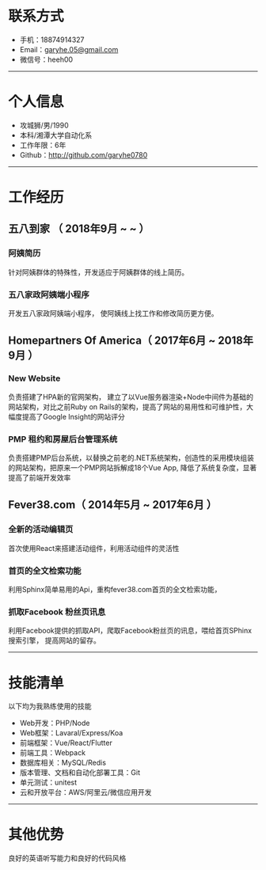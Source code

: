 # 联系方式

- 手机：18874914327
- Email：garyhe.05@gmail.com
- 微信号：heeh00

---

# 个人信息

 - 攻城狮/男/1990 
 - 本科/湘潭大学自动化系
 - 工作年限：6年
 - Github：http://github.com/garyhe0780

---

# 工作经历

## 五八到家 （ 2018年9月 ~ ~ ）

### 阿姨简历 
针对阿姨群体的特殊性，开发适应于阿姨群体的线上简历。


### 五八家政阿姨端小程序 
开发五八家政阿姨端小程序， 使阿姨线上找工作和修改简历更方便。


## Homepartners Of America（ 2017年6月 ~ 2018年9月 ）

### New Website
负责搭建了HPA新的官网架构， 建立了以Vue服务器渲染+Node中间件为基础的网站架构，对比之前Ruby on Rails的架构，提高了网站的易用性和可维护性，大幅度提高了Google Insight的网站评分


### PMP 租约和房屋后台管理系统
负责搭建PMP后台系统，以替换之前老的.NET系统架构，创造性的采用模块组装的网站架构，把原来一个PMP网站拆解成18个Vue App, 降低了系统复杂度，显著提高了前端开发效率


## Fever38.com（ 2014年5月 ~ 2017年6月 ）

### 全新的活动编辑页
首次使用React来搭建活动组件，利用活动组件的灵活性


### 首页的全文检索功能 
利用Sphinx简单易用的Api，重构fever38.com首页的全文检索功能，


### 抓取Facebook 粉丝页讯息

利用Facebook提供的抓取API，爬取Facebook粉丝页的讯息，喂给首页SPhinx搜索引擎， 提高网站的留存。

---

# 技能清单

以下均为我熟练使用的技能

- Web开发：PHP/Node
- Web框架：Lavaral/Express/Koa
- 前端框架：Vue/React/Flutter
- 前端工具：Webpack
- 数据库相关：MySQL/Redis
- 版本管理、文档和自动化部署工具：Git
- 单元测试：unitest
- 云和开放平台：AWS/阿里云/微信应用开发

---

# 其他优势
良好的英语听写能力和良好的代码风格

